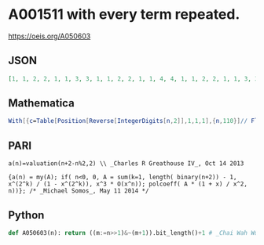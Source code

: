 # A001511 with every term repeated\.
https://oeis.org/A050603
## JSON
```JSON
[1, 1, 2, 2, 1, 1, 3, 3, 1, 1, 2, 2, 1, 1, 4, 4, 1, 1, 2, 2, 1, 1, 3, 3, 1, 1, 2, 2, 1, 1, 5, 5, 1, 1, 2, 2, 1, 1, 3, 3, 1, 1, 2, 2, 1, 1, 4, 4, 1, 1, 2, 2, 1, 1, 3, 3, 1, 1, 2, 2, 1, 1, 6, 6, 1, 1, 2, 2, 1, 1, 3, 3, 1, 1, 2, 2, 1, 1, 4, 4, 1, 1, 2, 2, 1, 1, 3, 3, 1, 1, 2, 2, 1, 1, 5, 5, 1, 1, 2, 2, 1, 1, 3, 3, 1, 1, 2, 2, 1, 1, 4]
```
## Mathematica
```Mathematica
With[{c=Table[Position[Reverse[IntegerDigits[n,2]],1,1,1],{n,110}]// Flatten}, Riffle[c,c]] (* _Harvey P. Dale_, Dec 06 2018 *)
```
## PARI
```PARI
a(n)=valuation(n+2-n%2,2) \\ _Charles R Greathouse IV_, Oct 14 2013
```
```PARI
{a(n) = my(A); if( n<0, 0, A = sum(k=1, length( binary(n+2)) - 1, x^(2^k) / (1 - x^(2^k)), x^3 * O(x^n)); polcoeff( A * (1 + x) / x^2, n))}; /* _Michael Somos_, May 11 2014 */
```
## Python
```Python
def A050603(n): return ((m:=n>>1)&~(m+1)).bit_length()+1 # _Chai Wah Wu_, Jul 07 2022
```
